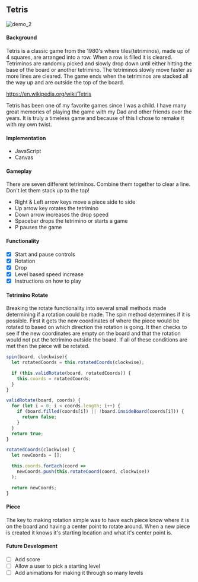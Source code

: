 ## Tetris

![demo_2](/assets/demo_2.gif)

#### Background
Tetris is a classic game from the 1980's where tiles(tetriminos), made up of 4 squares, are arranged into a row. When a row is filled it is cleared. Tetriminos are randomly picked and slowly drop down until either hitting the base of the board or another tetrimino. The tetriminos slowly move faster as more lines are cleared. The game ends when the tetriminos are stacked all the way up and are outside the top of the board.

https://en.wikipedia.org/wiki/Tetris

Tetris has been one of my favorite games since I was a child. I have many great memories of playing the game with my Dad and other friends over the years. It is truly a timeless game and because of this I chose to remake it with my own twist.

#### Implementation
- JavaScript
- Canvas

#### Gameplay

There are seven different tetriminos. Combine them together to clear a line. Don't let them stack up to the top!

- Right & Left arrow keys move a piece side to side
- Up arrow key rotates the tetrimino
- Down arrow increases the drop speed
- Spacebar drops the tetrimino or starts a game
- P pauses the game

#### Functionality
- [x] Start and pause controls
- [x] Rotation
- [x] Drop
- [x] Level based speed increase
- [x] Instructions on how to play

#### Tetrimino Rotate

Breaking the rotate functionality into several small methods made determining if a rotation could be made. The spin method determines if it is possible. First it gets the new coordinates of where the piece would be rotated to based on which direction the rotation is going. It then checks to see if the new coordinates are empty on the board and that the rotation would not put the tetrimino outside the board. If all of these conditions are met then the piece will be rotated.


```JavaScript
spin(board, clockwise){
  let rotatedCoords = this.rotatedCoords(clockwise);

  if (this.validRotate(board, rotatedCoords)) {
    this.coords = rotatedCoords;
  }
}

validRotate(board, coords) {
  for (let i = 0; i < coords.length; i++) {
    if (board.filled(coords[i]) || !board.insideBoard(coords[i])) {
      return false;
    }
  }
  return true;
}

rotatedCoords(clockwise) {
  let newCoords = [];

  this.coords.forEach(coord =>
    newCoords.push(this.rotateCoord(coord, clockwise))
  );

  return newCoords;
}
```

#### Piece

The key to making rotation simple was to have each piece know where it is on the board and having a center point to rotate around. When a new piece is created it knows it's starting location and what it's center point is.

#### Future Development

- [ ] Add score
- [ ] Allow a user to pick a starting level
- [ ] Add animations for making it through so many levels
